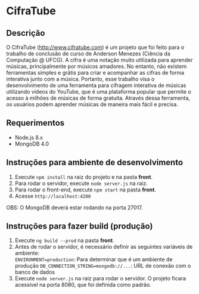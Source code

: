 # CifraTube

## Descrição
O CifraTube (http://www.cifratube.com) é um projeto que foi feito para o trabalho de conclusão de curso de Anderson Menezes (Ciência da Computação @ UFCG).
A cifra é uma notação muito utilizada para aprender músicas, principalmente por músicos amadores. No entanto, não existem ferramentas simples e grátis para criar e acompanhar as cifras de forma interativa junto com a música. Portanto, esse trabalho visa o desenvolvimento de uma ferramenta para cifragem interativa de músicas utilizando vídeos do YouTube, que é uma plataforma popular que permite o acesso à milhões de músicas de forma gratuita. Através dessa ferramenta, os usuários podem aprender músicas de maneira mais fácil e precisa.
  
## Requerimentos
* Node.js 8.x
* MongoDB 4.0

## Instruções para ambiente de desenvolvimento
1. Execute `npm install` na raiz do projeto e na pasta **front**.
2. Para rodar o servidor, execute `node server.js` na raiz.
3. Para rodar o front-end, execute `npm start` na pasta **front**.
5. Acesse `http://localhost:4200`

OBS: O MongoDB deverá estar rodando na porta 27017.

## Instruções para fazer build (produção)
1. Execute `ng build --prod` na pasta **front**.
2. Antes de rodar o servidor, é necessário definir as seguintes variáveis de ambiente:  
   `ENVIRONMENT=production`: Para determinar que é um ambiente de produção
   `DB_CONNECTION_STRING=mongodb://...`: URL de conexão com o banco de dados
3. Execute `node server.js` na raiz para rodar o servidor. O projeto ficara acessível na porta 8080, que foi definida como padrão.

   
